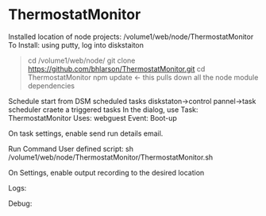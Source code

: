 ﻿# ThermostatMonitor
Installed location of node projects: /volume1/web/node/ThermostatMonitor
To Install:
using putty, log into diskstaiton
> cd /volume1/web/node/
> git clone https://github.com/bhlarson/ThermostatMonitor.git
> cd ThermostatMonitor
> npm update    <- this pulls down all the node module dependencies

Schedule start from DSM scheduled tasks
diskstaton->control pannel->task scheduler
craete a triggered tasks
In the dialog, use
Task: ThermostatMonitor
Uses: webguest
Event: Boot-up

On task settings, enable send run details email.

Run Command User defined script:
sh /volume1/web/node/ThermostatMonitor/ThermostatMonitor.sh

On Settings, enable output recording to the desired location

Logs:

Debug:


